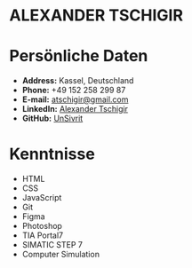 # ALEXANDER TSCHIGIR

# Persönliche Daten

* **Address:** Kassel, Deutschland
* **Phone:** +49 152 258 299 87
* **E-mail:** [atschigir@gmail.com](atschigir@gmail.com)
* **LinkedIn:** [Alexander Tschigir](https://www.linkedin.com/in/alexander-tschigir/)
* **GitHub:** [UnSivrit](https://github.com/UnSivrit)

# Kenntnisse

* HTML
* CSS
* JavaScript
* Git
* Figma
* Photoshop
* TIA Portal7 
* SIMATIC STEP 7
* Computer Simulation
